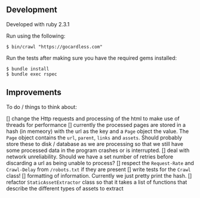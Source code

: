 ## Development

Developed with ruby 2.3.1

Run using the following:

    $ bin/crawl "https://gocardless.com"

Run the tests after making sure you have the required gems installed:

    $ bundle install
    $ bundle exec rspec

## Improvements
To do / things to think about:

[] change the Http requests and processing of the html to make use of threads for performance
[] currently the processed pages are stored in a hash (in memeory) with the url as the key and a `Page` object the value.
The `Page` object contains the `url`, `parent`, `links` and `assets`.
Should probably store these to disk / database as we are processing so that we still have some processed data in the program crashes or is interrupted.
[] deal with network unreliability. Should we have a set number of retries before discarding a url as being unable to process?
[] respect the `Request-Rate` and `Crawl-Delay` from `/robots.txt` if they are present
[] write tests for the `Crawl` class!
[] formatting of information. Currently we just pretty print the hash.
[] refactor `StaticAssetExtractor` class so that it takes a list of functions that describe the different types of assets to extract

